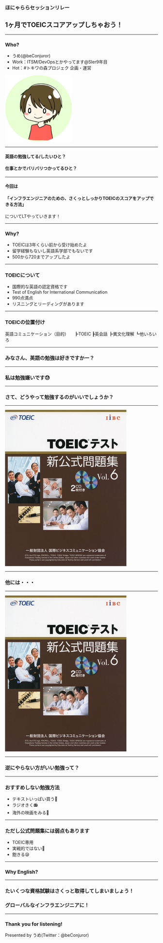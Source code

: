 ### ほにゃららセッションリレー

## 1ヶ月でTOEICスコアアップしちゃおう！


---

### Who?

- うめ(@beConjuror)
- Work：ITSM/DevOpsとかやってます@SIer9年目
- Hot：#トキワの森プロジェク 企画・運営

<img src="img/IMG_2415_round.png" width="220px">


---


#### 英語の勉強してる/したいひと？
#### 仕事とかでバリバリつかってるひと？

---

#### 今回は
#### 「インフラエンジニアのための、さくっとしっかりTOEICのスコアをアップできる方法」
についてLTやっていきます！

---

### Why?
- TOEICは3年くらい前から受け始めたよ
- 留学経験もないし英語系学部でもないです
- 500から720までアップしたよ

---

### TOEICについて
- 国際的な英語の認定資格です
- Test of English for International Communication
- 990点満点
- リスニングとリーディングがあります

---

### TOEICの位置付け
英語コミュニケーション（目的）
　┣TOEIC
  ┣英会話
  ┣異文化理解
  ┗他いろいろ

---

### みなさん、英語の勉強は好きですかー？

---

### 私は勉強嫌いです😓

---

### さて、どうやって勉強するのがいいでしょうか？

---

<img src="img/toeic_text1.jpg" width="400px">

---

### 他には・・・

---

<img src="img/toeic_text1.jpg" width="400px">

---

### 逆にやらない方がいい勉強って？

---

### おすすめしない勉強方法
- テキストいっぱい買う📖
- ラジオきく📻
- 海外の映画をみる🎥

---

### ただし公式問題集には弱点もあります
- TOEIC専用
- 実戦的ではない🤔
- 飽きる😪

---

### Why English?

---


### たいくつな資格試験はさくっと取得してしまいましょう！
### グローバルなインフラエンジニアに！

---

### Thank you for listening!

Presented by うめ(Twitter：@beConjuror)



